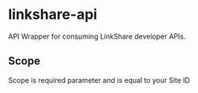 # linkshare-api
API Wrapper for consuming LinkShare developer APIs.

## Scope
Scope is required parameter and is equal to your Site ID